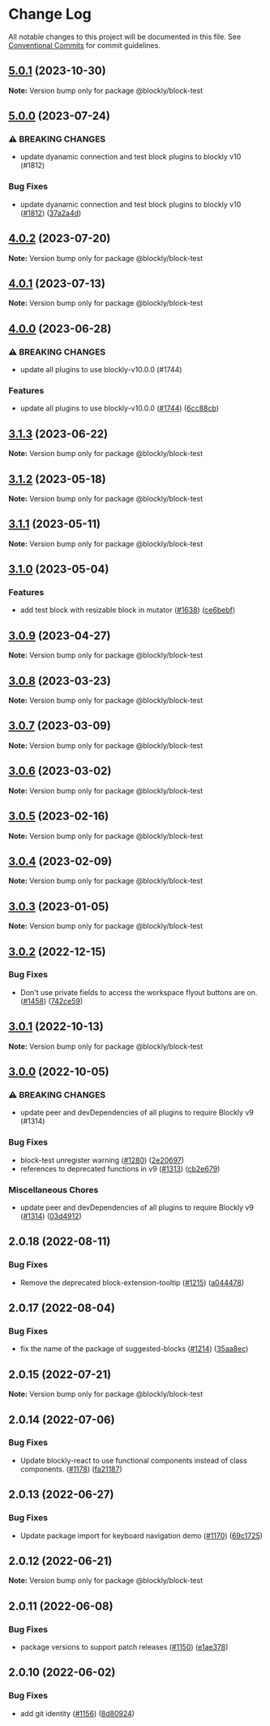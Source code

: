 # Change Log

All notable changes to this project will be documented in this file.
See [Conventional Commits](https://conventionalcommits.org) for commit guidelines.

## [5.0.1](https://github.com/google/blockly-samples/compare/@blockly/block-test@5.0.0...@blockly/block-test@5.0.1) (2023-10-30)

**Note:** Version bump only for package @blockly/block-test





## [5.0.0](https://github.com/google/blockly-samples/compare/@blockly/block-test@4.0.2...@blockly/block-test@5.0.0) (2023-07-24)


### ⚠ BREAKING CHANGES

* update dyanamic connection and test block plugins to blockly v10 (#1812)

### Bug Fixes

* update dyanamic connection and test block plugins to blockly v10 ([#1812](https://github.com/google/blockly-samples/issues/1812)) ([37a2a4d](https://github.com/google/blockly-samples/commit/37a2a4d868f9707a055d08f204003bfb54af7d4c))



## [4.0.2](https://github.com/google/blockly-samples/compare/@blockly/block-test@4.0.1...@blockly/block-test@4.0.2) (2023-07-20)

**Note:** Version bump only for package @blockly/block-test





## [4.0.1](https://github.com/google/blockly-samples/compare/@blockly/block-test@4.0.0...@blockly/block-test@4.0.1) (2023-07-13)

**Note:** Version bump only for package @blockly/block-test





## [4.0.0](https://github.com/google/blockly-samples/compare/@blockly/block-test@3.1.3...@blockly/block-test@4.0.0) (2023-06-28)


### ⚠ BREAKING CHANGES

* update all plugins to use blockly-v10.0.0 (#1744)

### Features

* update all plugins to use blockly-v10.0.0 ([#1744](https://github.com/google/blockly-samples/issues/1744)) ([6cc88cb](https://github.com/google/blockly-samples/commit/6cc88cbef39d4ad664a668d3d46eb29ba7292f9c))



## [3.1.3](https://github.com/google/blockly-samples/compare/@blockly/block-test@3.1.2...@blockly/block-test@3.1.3) (2023-06-22)

**Note:** Version bump only for package @blockly/block-test





## [3.1.2](https://github.com/google/blockly-samples/compare/@blockly/block-test@3.1.1...@blockly/block-test@3.1.2) (2023-05-18)

**Note:** Version bump only for package @blockly/block-test





## [3.1.1](https://github.com/google/blockly-samples/compare/@blockly/block-test@3.1.0...@blockly/block-test@3.1.1) (2023-05-11)

**Note:** Version bump only for package @blockly/block-test





## [3.1.0](https://github.com/google/blockly-samples/compare/@blockly/block-test@3.0.9...@blockly/block-test@3.1.0) (2023-05-04)


### Features

* add test block with resizable block in mutator ([#1638](https://github.com/google/blockly-samples/issues/1638)) ([ce6bebf](https://github.com/google/blockly-samples/commit/ce6bebfb7856950918ea1f0f48a5dce729354674))



## [3.0.9](https://github.com/google/blockly-samples/compare/@blockly/block-test@3.0.8...@blockly/block-test@3.0.9) (2023-04-27)

**Note:** Version bump only for package @blockly/block-test





## [3.0.8](https://github.com/google/blockly-samples/compare/@blockly/block-test@3.0.7...@blockly/block-test@3.0.8) (2023-03-23)

**Note:** Version bump only for package @blockly/block-test





## [3.0.7](https://github.com/google/blockly-samples/compare/@blockly/block-test@3.0.6...@blockly/block-test@3.0.7) (2023-03-09)

**Note:** Version bump only for package @blockly/block-test





## [3.0.6](https://github.com/google/blockly-samples/compare/@blockly/block-test@3.0.5...@blockly/block-test@3.0.6) (2023-03-02)

**Note:** Version bump only for package @blockly/block-test





## [3.0.5](https://github.com/google/blockly-samples/compare/@blockly/block-test@3.0.4...@blockly/block-test@3.0.5) (2023-02-16)

**Note:** Version bump only for package @blockly/block-test





## [3.0.4](https://github.com/google/blockly-samples/compare/@blockly/block-test@3.0.3...@blockly/block-test@3.0.4) (2023-02-09)

**Note:** Version bump only for package @blockly/block-test





## [3.0.3](https://github.com/google/blockly-samples/compare/@blockly/block-test@3.0.2...@blockly/block-test@3.0.3) (2023-01-05)

**Note:** Version bump only for package @blockly/block-test





## [3.0.2](https://github.com/google/blockly-samples/compare/@blockly/block-test@3.0.1...@blockly/block-test@3.0.2) (2022-12-15)


### Bug Fixes

* Don't use private fields to access the workspace flyout buttons are on. ([#1458](https://github.com/google/blockly-samples/issues/1458)) ([742ce59](https://github.com/google/blockly-samples/commit/742ce5932736a3859b0b45e34b1716d7a9b5dd81))



## [3.0.1](https://github.com/google/blockly-samples/compare/@blockly/block-test@3.0.0...@blockly/block-test@3.0.1) (2022-10-13)

**Note:** Version bump only for package @blockly/block-test





## [3.0.0](https://github.com/google/blockly-samples/compare/@blockly/block-test@2.0.18...@blockly/block-test@3.0.0) (2022-10-05)


### ⚠ BREAKING CHANGES

* update peer and devDependencies of all plugins to require Blockly v9 (#1314)

### Bug Fixes

* block-test unregister warning ([#1280](https://github.com/google/blockly-samples/issues/1280)) ([2e20697](https://github.com/google/blockly-samples/commit/2e20697f74c14410eb873a4e8c93832e8c4429b8))
* references to deprecated functions in v9 ([#1313](https://github.com/google/blockly-samples/issues/1313)) ([cb2e679](https://github.com/google/blockly-samples/commit/cb2e67987e0b62a77c26adc660cc6ade1ba67954))


### Miscellaneous Chores

* update peer and devDependencies of all plugins to require Blockly v9 ([#1314](https://github.com/google/blockly-samples/issues/1314)) ([03d4912](https://github.com/google/blockly-samples/commit/03d4912c42c8de0f30493037ccc28dddaea0f266))



## 2.0.18 (2022-08-11)


### Bug Fixes

* Remove the deprecated block-extension-tooltip ([#1215](https://github.com/google/blockly-samples/issues/1215)) ([a044478](https://github.com/google/blockly-samples/commit/a044478c86a73e3065bc866e427f175cbec6fc13))





## 2.0.17 (2022-08-04)


### Bug Fixes

* fix the name of the package of suggested-blocks ([#1214](https://github.com/google/blockly-samples/issues/1214)) ([35aa8ec](https://github.com/google/blockly-samples/commit/35aa8ec73a60a4eb5b1e80cb2fc71dcd83d05e27))





## 2.0.15 (2022-07-21)

**Note:** Version bump only for package @blockly/block-test





## 2.0.14 (2022-07-06)


### Bug Fixes

* Update blockly-react to use functional components instead of class components. ([#1178](https://github.com/google/blockly-samples/issues/1178)) ([fa21187](https://github.com/google/blockly-samples/commit/fa21187cdbe4ec3a5c69f185540dd68a98eb69d7))





## 2.0.13 (2022-06-27)


### Bug Fixes

* Update package import for keyboard navigation demo ([#1170](https://github.com/google/blockly-samples/issues/1170)) ([69c1725](https://github.com/google/blockly-samples/commit/69c1725b775279fcc397dc178935208d5f42b08c))





## 2.0.12 (2022-06-21)

**Note:** Version bump only for package @blockly/block-test





## 2.0.11 (2022-06-08)


### Bug Fixes

* package versions to support patch releases ([#1150](https://github.com/google/blockly-samples/issues/1150)) ([e1ae378](https://github.com/google/blockly-samples/commit/e1ae378d779531621c3d948566257d069002963f))





## 2.0.10 (2022-06-02)


### Bug Fixes

* add git identity ([#1156](https://github.com/google/blockly-samples/issues/1156)) ([8d80924](https://github.com/google/blockly-samples/commit/8d809243b277375beb2ce75d4e157b5e17f78193))
